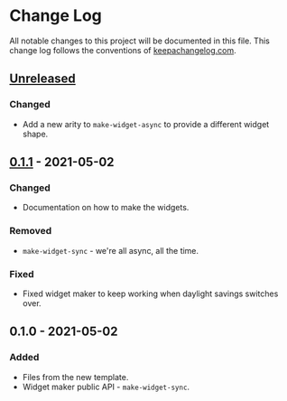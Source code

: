 # Change Log
All notable changes to this project will be documented in this file. This change log follows the conventions of [keepachangelog.com](http://keepachangelog.com/).

## [Unreleased]
### Changed
- Add a new arity to `make-widget-async` to provide a different widget shape.

## [0.1.1] - 2021-05-02
### Changed
- Documentation on how to make the widgets.

### Removed
- `make-widget-sync` - we're all async, all the time.

### Fixed
- Fixed widget maker to keep working when daylight savings switches over.

## 0.1.0 - 2021-05-02
### Added
- Files from the new template.
- Widget maker public API - `make-widget-sync`.

[Unreleased]: https://github.com/your-name/ex0/compare/0.1.1...HEAD
[0.1.1]: https://github.com/your-name/ex0/compare/0.1.0...0.1.1
